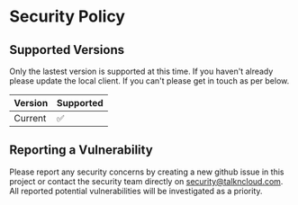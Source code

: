 # Security Policy

## Supported Versions

Only the lastest version is supported at this time. If you haven't already please update the local client. If you can't please get in touch as per below.

| Version | Supported          |
| ------- | ------------------ |
| Current   | :white_check_mark: |

## Reporting a Vulnerability

Please report any security concerns by creating a new github issue in this project or contact the security team directly on security@talkncloud.com. All reported potential vulnerabilities will be investigated as a priority.

